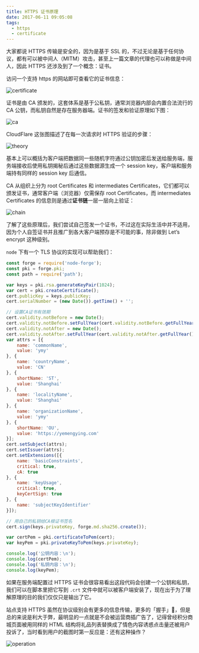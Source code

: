 ```yaml
---
title: HTTPS 证书原理
date: 2017-06-11 09:05:08
tags: 
  - https
  - certificate
---
```


大家都说 HTTPS 传输是安全的，因为是基于 SSL 的，不过无论是基于任何协议，都有可以被中间人（MITM）攻击，甚至上一篇文章的代理也可以称做是中间人，因此 HTTPS 还涉及到了一个概念：证书。

访问一个支持 https 的网站即可查看它的证书信息：

![certificate](http://oiw32lugp.qnssl.com/2017-06-11-%E5%B1%8F%E5%B9%95%E5%BF%AB%E7%85%A7%202017-06-11%20%E4%B8%8A%E5%8D%888.32.07.png)

证书是由 CA 颁发的，这套体系是基于公私钥，通常浏览器内部会内置合法流行的 CA 公钥，而私钥自然是存在服务器端。证书的签发和验证原理如下图：

![ca](http://oiw32lugp.qnssl.com/2017-06-11-ca.png)

CloudFlare 这张图描述了在每一次请求时 HTTPS 验证的步骤：

![theory](http://oiw32lugp.qnssl.com/2017-06-11-theory.jpg)

基本上可以概括为客户端把数据同一些随机字符通过公钥加密后发送给服务端，服务端接收后使用私钥揭秘后通过这些数据源生成一个 session key，客户端和服务端持有同样的 session key 后通信。

CA 从组织上分为 root Certificates 和 intermediates Certificates，它们都可以颁发证书，通常客户端（浏览器）仅需保存 root Certificates，而 intermediates Certificates 的信息则是通过**证书链**一层一层向上验证：

![chain](http://oiw32lugp.qnssl.com/2017-06-11-chain.gif)

了解了这些原理后，我们尝试自己签发一个证书，不过这在实际生活中并不适用，因为个人自签证书并且推广到各大客户端预存是不可能的事，除非做到 Let’s encrypt 这种级别。

`node` 下有一个 TLS 协议的实现可以帮助我们：

```js
const forge = require('node-forge');
const pki = forge.pki;
const path = require('path');

var keys = pki.rsa.generateKeyPair(1024);
var cert = pki.createCertificate();
cert.publicKey = keys.publicKey;
cert.serialNumber = (new Date()).getTime() + '';

// 设置CA证书有效期
cert.validity.notBefore = new Date();
cert.validity.notBefore.setFullYear(cert.validity.notBefore.getFullYear() - 5);
cert.validity.notAfter = new Date();
cert.validity.notAfter.setFullYear(cert.validity.notAfter.getFullYear() + 20);
var attrs = [{
    name: 'commonName',
    value: 'ymy'
}, {
    name: 'countryName',
    value: 'CN'
}, {
    shortName: 'ST',
    value: 'Shanghai'
}, {
    name: 'localityName',
    value: 'Shanghai'
}, {
    name: 'organizationName',
    value: 'ymy'
}, {
    shortName: 'OU',
    value: 'https://yemengying.com'
}];
cert.setSubject(attrs);
cert.setIssuer(attrs);
cert.setExtensions([{
    name: 'basicConstraints',
    critical: true,
    cA: true
}, {
    name: 'keyUsage',
    critical: true,
    keyCertSign: true
}, {
    name: 'subjectKeyIdentifier'
}]);

// 用自己的私钥给CA根证书签名
cert.sign(keys.privateKey, forge.md.sha256.create());

var certPem = pki.certificateToPem(cert);
var keyPem = pki.privateKeyToPem(keys.privateKey);

console.log('公钥内容：\n');
console.log(certPem);
console.log('私钥内容：\n');
console.log(keyPem);
```

如果在服务端配置过 HTTPS 证书会很容易看出这段代码会创建一个公钥和私钥，我们可以在脚本里把它写到 `.crt` 文件中就可以被客户端安装了，现在出于为了理解原理的目的我们仅仅只是输出了它。

站点支持 HTTPS 虽然在协议级别会有更多的信息传输，更多的「握手」🤝，但是总的来说是利大于弊，最明显的一点就是不会被运营商插广告了，记得曾经积分商城页面被用同样的 HTML 结构将礼品列表替换成了情色内容诱惑点击量还被用户投诉了，当时看到用户的截图时第一反应是：还有这种操作？

![operation](http://oiw32lugp.qnssl.com/2017-06-10-20170502154345_31928.jpg)